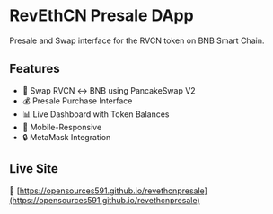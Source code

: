 # RevEthCN Presale DApp

Presale and Swap interface for the RVCN token on BNB Smart Chain.

## Features

- 🔁 Swap RVCN ↔ BNB using PancakeSwap V2
- 💰 Presale Purchase Interface
- 📊 Live Dashboard with Token Balances
- 📱 Mobile-Responsive
- 🔒 MetaMask Integration

## Live Site

🔗 [https://opensources591.github.io/revethcnpresale](https://opensources591.github.io/revethcnpresale)
